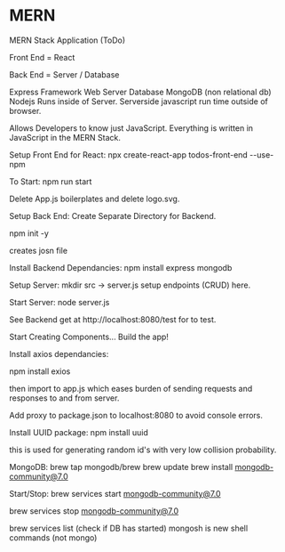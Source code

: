 # MERN
MERN Stack Application (ToDo)

Front End = React

Back End = Server / Database

Express Framework Web Server
Database MongoDB (non relational db)
Nodejs Runs inside of Server. 
Serverside javascript run time outside of browser.

Allows Developers to know just JavaScript. Everything is written in JavaScript in the MERN Stack.

Setup Front End for React:
 npx create-react-app todos-front-end --use-npm

To Start:
npm run start

Delete App.js boilerplates and delete logo.svg.

Setup Back End:
Create Separate Directory for Backend.

npm init -y 

creates josn file

Install Backend Dependancies:
npm install express mongodb

Setup Server:
mkdir src -> server.js
setup endpoints (CRUD) here.

Start Server:
node server.js

See Backend get at http://localhost:8080/test for to test.

Start Creating Components... Build the app!

Install axios dependancies:

npm install exios

then import to app.js which eases burden of sending requests and responses to and from server.

Add proxy to package.json to localhost:8080 to avoid console errors.

Install UUID package:
npm install uuid

this is used for generating random id's with very low collision probability.

MongoDB:
brew tap mongodb/brew
brew update
brew install mongodb-community@7.0

Start/Stop:
brew services start mongodb-community@7.0

brew services stop mongodb-community@7.0

brew services list (check if DB has started)
mongosh is new shell commands (not mongo)

